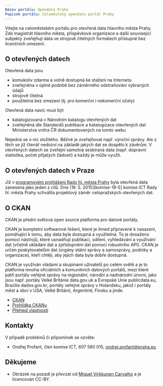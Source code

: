 ```yaml
---
Název portálu: Opendata Praha
Popisek portálu: Celoměstský opendata portál Prahy
---
```


Vítejte na celoměstském portálu pro otevřená data hlavního města Prahy. Zde magistrát hlavního města, příspěvkové organizace a další související subjekty zveřejňují data ve strojově čitelných formátech přístupné bez licenčních omezení.

O otevřených datech
-------------------

Otevřená data jsou

- komukoliv zdarma a volně dostupná ke stažení na Internetu
- zveřejněna v úplné podobě bez záměrného odstraňování vybraných údajů
- strojově čitelná
- použitelná bez omezení (tj. pro komerční i nekomerční účely)

Otevřená data navíc musí být

- katalogizovaná v Národním katalogu otevřených dat
- zveřejněná dle Standardů publikace a katalogizace otevřených dat Ministerstva vnitra ČR dokumentovaných na tomto webu

Nejedná se o nic složitého. Běžné je zveřejňovat např. výroční zprávy. Ale z těch se již čtenář nedozví na základě jakých dat se dospělo k závěrům. V otevřených datech se zveřejní samotná sesbíraná data (např. dopravní statistika, počet přijatých žádostí) a každý je může využít.


O otevřených datech v Praze
---------------------------

Již v [programovém prohlášení Rady hl. města Prahy][prog-prohlaseni] byla otevřená data zanesena jako jeden z cílů. Dne [19. 5. 2015][komise-19-5] komise ICT Rady hl. města Prahy schválila projektový záměr celopražských otevřených dat.


O CKAN
------

CKAN je přední světová open source platforma pro datové portály.

CKAN je kompletní softwarové řešení, které je ihned připravené k nasazení, pomáhající k tomu, aby data byla dostupná a využitelná. To je dosaženo pomocí nástrojů, které usnadňují publikaci, sdílení, vyhledávání a využívání dat (včetně ukládání dat a zpřístupnění dat pomocí robustního API). CKAN je určen poskytovatelům dat (orgány státní správy a samosprávy, podniky a organizace), kteří chtějí, aby jejich data byla dobře dostupná.

CKAN je využíván vládami a skupinami uživatelů po celém světě a je to platforma mnoha oficiálních a komunitních datových portálů, mezi které patří portály veřejné správy na regionální, národní a nadnárodní úrovni, jako jsou např. portály Velké Británie data.gov.uk a Evropské Unie publicdata.eu, Brazílie dados.gov.br, portály veřejné správy v Holandsku, jakož i portály měst a obcí v USA, Velké Británii, Argentině, Finsku a jinde.

- [CKAN](http://ckan.org)
- [Prohlídka CKANu](http://ckan.org/tour)
- [Přehled vlastností](http://ckan.org/features/)

Kontakty
--------

V případě problémů či připomínek se ozvěte:

- Ondřej Profant, člen komise ICT, 607 580 015, ondrej.profant@praha.eu


Děkujeme
--------

- Obrázek na pozadí je převzat od [Miguel Virkkunen Carvalho](https://www.flickr.com/photos/miguelvirkkunen/4538156859/) a je licencován CC-BY.

[prog-prohlaseni]: http://www.praha.eu/jnp/cz/o_meste/primator_a_volene_organy/rada/programove_prohlaseni_rady_hlavniho_1.html
[komise-18-5]: http://www.praha.eu/jnp/cz/o_meste/primator_a_volene_organy/rada/komise_rady/volebni_obdobi_2014_2018/komise_rady_hmp_pro_ICT_/zapisy_z_jednani/Zapis_z_jednani_komise_4.html
